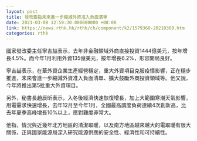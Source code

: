 ```yaml
---
layout: post
title: 發改委指未來進一步縮減外資准入負面清單
date: 2021-03-08 12:59:30.000000000 +08:00
link: https://news.rthk.hk/rthk/ch/component/k2/1579360-20210308.htm
categories: rthk
---
```


國家發改委主任寧吉喆表示，去年非金融領域外商直接投資1444億美元，按年增長4.5%。而今年1月利用外資135億美元，按年增長6.2%，形容開局良好。

寧吉喆表示，在華外資企業生產經營穩定，重大外資項目克服疫情影響，正在穩步推進，未來會進一步縮減外資准入負面清單、擴大鼓勵外商投資領域等。他又說，今年將推出第5批重大外資項目。

另外，秘書長趙辰昕表示，入冬後經濟快速恢復增長，加上大範圍寒潮天氣影響，用電需求快速增長，去年12月至今年1月，全國最高調度負荷連續4次創新高，比去年夏季高峰增長10%以上，應對難度非常大。

他指，情況與近幾年北方地區的清潔取暖，以及南方地區越來越大的電取暖有很大關係，正與國家能源局深入研究能源供應的安全性、經濟性和可持續性。
